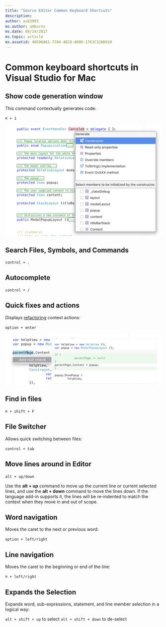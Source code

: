 ```yaml
---
title: "Source Editor Common Keyboard Shortcuts"
description: 
author: asb3993
ms.author: amburns
ms.date: 04/14/2017
ms.topic: article
ms.assetid: 48E06A61-7294-4EC8-A09D-1763C32AD910
---
```


# Common keyboard shortcuts in Visual Studio for Mac

## Show code generation window

This command contextually generates code:

 `⌘ + 1`

![A panel appears with options for generating code related to the selected symbol](media/keyboard-shortcuts-image8.png)

## Search Files, Symbols, and Commands

`control + .` 

## Autocomplete 

`control + /` 

## Quick fixes and actions

Displays [refactoring](~/refactoring.md) context actions:

`option + enter`

![Displays context actions](media/keyboard-shortcuts-image9.png)

## Find in files

`⌘ + shift + F`

## File Switcher

Allows quick switching between files:

`control + tab`

## Move lines around in Editor

`alt + up/down` 

Use the **alt + up** command to move up the current line or current selected lines, and use the **alt + down** command to move the lines down. If the language add-in supports it, the lines will be re-indented to match the context when they move in and out of scope.

## Word navigation

Moves the caret to the next or previous word:

`option + left/right`

## Line navigation

Moves the caret to the beginning or end of the line:

`⌘ + left/right`

## Expands the Selection

Expands word, sub-expressions, statement, and line member selection in a logical way:

`alt + shift + up` to select
`alt + shift + down` to de-select